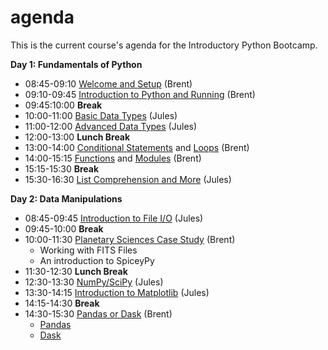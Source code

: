 # agenda
This is the current course's agenda for the Introductory Python Bootcamp.

__Day 1: Fundamentals of Python__
* 08:45-09:10 [Welcome and Setup](http://github.com/pytrain/welcome/blob/master/welcome.ipynb) (Brent)
* 09:10-09:45 [Introduction to Python and Running](http://github.com/pytrain/run_python/blob/master/run.ipynb) (Brent)
* 09:45:10:00 **Break**
* 10:00-11:00 [Basic Data Types](http://github.com/pytrain/data_types/blob/master/Python_basic_data_types.ipynb) (Jules)
* 11:00-12:00 [Advanced Data Types](http://github.com/pytrain/data_types/blob/master/Python_advanced_data_types.ipynb) (Jules)
* 12:00-13:00 **Lunch Break**
* 13:00-14:00 [Conditional Statements](http://github.com/pytrain/conditional_logic/blob/master/conditionals.ipynb)  and [Loops](http://github.com/pytrain/loops/blob/master/loops.ipynb) (Brent)
* 14:00-15:15 [Functions](http://github.com/pytrain/functions_modules/blob/master/Functions.ipynb) and [Modules](http://github.com/pytrain/functions_modules/blob/master/Modules.ipynb) (Brent)
* 15:15-15:30 **Break**
* 15:30-16:30 [List Comprehension and More](http://github.com/pytrain/list_comprehension/blob/master/ListComprehensions.ipynb) (Jules)

__Day 2: Data Manipulations__
* 08:45-09:45 [Introduction to File I/O](http://github.com/pytrain/io/blob/master/File_IO.ipynb) (Jules)
* 09:45-10:00 **Break**
* 10:00-11:30 [Planetary Sciences Case Study]() (Brent)
  * Working with FITS Files
  * An introduction to SpiceyPy
* 11:30-12:30 **Lunch Break**
* 12:30-13:30 [NumPy/SciPy]() (Jules)
* 13:30-14:15 [Introduction to Matplotlib]() (Jules)
* 14:15-14:30 **Break**
* 14:30-15:30 [Pandas or Dask]() (Brent)
  * [Pandas](https://pandas.pydata.org)
  * [Dask](https://dask.org)
